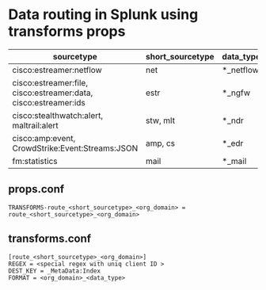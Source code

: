 # Data routing in Splunk using transforms props



| sourcetype  | short_sourcetype  | data_type  |
|---|---|---|
| cisco:estreamer:netflow  |  net |  *_netflow |
|  cisco:estreamer:file, cisco:estreamer:data, cisco:estreamer:ids | estr  |  *_ngfw |
| cisco:stealthwatch:alert, maltrail:alert  | stw, mlt  | *_ndr  |
| cisco:amp:event, CrowdStrike:Event:Streams:JSON  | amp, cs  | *_edr  |
|  fm:statistics | mail  | *_mail  |



## props.conf


```TRANSFORMS-route_<short_sourcetype>_<org_domain> = route_<short_sourcetype>_<org_domain>```

## transforms.conf

```
[route_<short_sourcetype>_<org_domain>]
REGEX = <special regex with uniq client ID >
DEST_KEY = _MetaData:Index
FORMAT = <org_domain>_<data_type>
```


